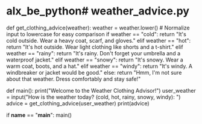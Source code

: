 # alx_be_python# weather_advice.py
def get_clothing_advice(weather):
    weather = weather.lower()  # Normalize input to lowercase for easy comparison
    if weather == "cold":
        return "It's cold outside. Wear a heavy coat, scarf, and gloves."
    elif weather == "hot":
        return "It's hot outside. Wear light clothing like shorts and a t-shirt."
    elif weather == "rainy":
        return "It's rainy. Don't forget your umbrella and a waterproof jacket."
    elif weather == "snowy":
        return "It's snowy. Wear a warm coat, boots, and a hat."
    elif weather == "windy":
        return "It's windy. A windbreaker or jacket would be good."
    else:
        return "Hmm, I'm not sure about that weather. Dress comfortably and stay safe!"

def main():
    print("Welcome to the Weather Clothing Advisor!")
    user_weather = input("How is the weather today? (cold, hot, rainy, snowy, windy): ")
    advice = get_clothing_advice(user_weather)
    print(advice)

if __name__ == "__main__":
    main()
